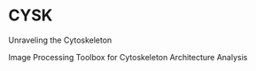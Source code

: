 # CYSK
 Unraveling the Cytoskeleton

 Image Processing Toolbox for Cytoskeleton Architecture Analysis
 
